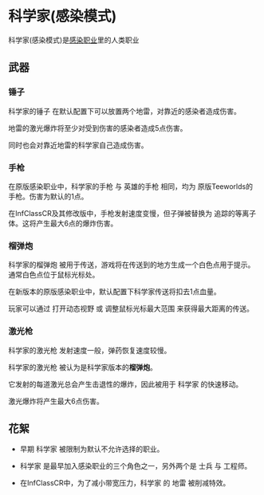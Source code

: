 科学家(感染模式)
==============
科学家(感染模式)是[感染职业](infclass.md)里的人类职业
## 武器
### 锤子
科学家的锤子 在默认配置下可以放置两个地雷，对靠近的感染者造成伤害。

地雷的激光爆炸将至少对受到伤害的感染者造成5点伤害。

同时也会对靠近地雷的科学家自己造成伤害。
### 手枪
在原版感染职业中，科学家的手枪 与 英雄的手枪 相同，均为 原版Teeworlds的手枪。伤害为默认的1点。

在InfClassCR及其修改版中，手枪发射速度变慢，但子弹被替换为 追踪的等离子体。这将产生最大6点的爆炸伤害。
### 榴弹炮
科学家的榴弹炮 被用于传送，游戏将在传送到的地方生成一个白色点用于提示。通常白色点位于鼠标光标处。

在新版本的原版感染职业中，默认配置下科学家传送将扣去1点血量。

玩家可以通过 打开动态视野 或 调整鼠标光标最大范围 来获得最大距离的传送。
### 激光枪
科学家的激光枪 发射速度一般，弹药恢复速度较慢。

科学家的激光枪 被认为是科学家版本的**榴弹炮**。

它发射的每道激光总会产生击退性的爆炸，因此被用于 科学家 的快速移动。

激光爆炸将产生最大6点伤害。

## 花絮

- 早期 科学家 被限制为默认不允许选择的职业。

- 科学家 是最早加入感染职业的三个角色之一，另外两个是 士兵 与 工程师。

- 在InfClassCR中，为了减小带宽压力，科学家 的 地雷 被削减特效。
